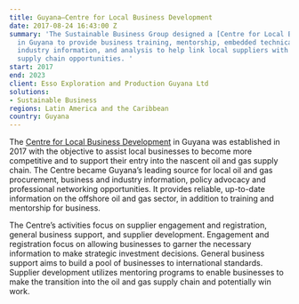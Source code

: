 ```yaml
---
title: Guyana—Centre for Local Business Development
date: 2017-08-24 16:43:00 Z
summary: 'The Sustainable Business Group designed a [Centre for Local Business Development](https://www.dai.com/news/dai-to-collaborate-with-exxonmobil-on-centre-for-local-business-development-in-guyana)
  in Guyana to provide business training, mentorship, embedded technical advisors,
  industry information, and analysis to help link local suppliers with oil and gas
  supply chain opportunities. '
start: 2017
end: 2023
client: Esso Exploration and Production Guyana Ltd
solutions:
- Sustainable Business
regions: Latin America and the Caribbean
country: Guyana
---
```


The [Centre for Local Business Development](https://www.dai.com/news/dai-to-collaborate-with-exxonmobil-on-centre-for-local-business-development-in-guyana) in Guyana was established in 2017 with the objective to assist local businesses to become more competitive and to support their entry into the nascent oil and gas supply chain. The Centre became Guyana’s leading source for local oil and gas procurement, business and industry information, policy advocacy and professional networking opportunities. It provides reliable, up-to-date information on the offshore oil and gas sector, in addition to training and mentorship for business.  

The Centre’s activities focus on supplier engagement and registration, general business support, and supplier development. Engagement and registration focus on allowing businesses to garner the necessary information to make strategic investment decisions. General business support aims to build a pool of businesses to international standards. Supplier development utilizes mentoring programs to enable businesses to make the transition into the oil and gas supply chain and potentially win work. 